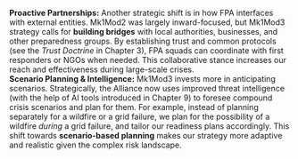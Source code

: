 **Proactive Partnerships:** Another strategic shift is in how FPA interfaces with external entities. Mk1Mod2 was largely inward-focused, but Mk1Mod3 strategy calls for **building bridges** with local authorities, businesses, and other preparedness groups. By establishing trust and common protocols (see the _Trust Doctrine_ in Chapter 3), FPA squads can coordinate with first responders or NGOs when needed. This collaborative stance increases our reach and effectiveness during large-scale crises.  
**Scenario Planning & Intelligence:** Mk1Mod3 invests more in anticipating scenarios. Strategically, the Alliance now uses improved threat intelligence (with the help of AI tools introduced in Chapter 9) to foresee compound crisis scenarios and plan for them. For example, instead of planning separately for a wildfire or a grid failure, we plan for the possibility of a wildfire _during_ a grid failure, and tailor our readiness plans accordingly. This shift towards **scenario-based planning** makes our strategy more adaptive and realistic given the complex risk landscape.